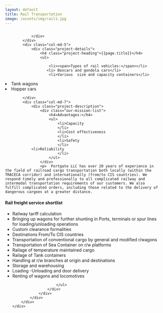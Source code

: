 ```yaml
---
layout: default
title: Rail Transportation
image: /assets/img/rail1.jpg
---
```


<!-- start Project Details section -->
<section class="project-details-section section-padding">
    <div class="container">
        <div class="row">
            <div class="col-md-12">
                <div class="project-gallery-slider">
                    <div class="project-single-image">
                        <img src="{{site.baseurl}}/assets/img/rail1.jpg" alt="">
                    </div>
                     <div class="project-single-image">
                        <img src="{{site.baseurl}}/assets/img/rail2.jpg" alt="">
                    </div>
                    
            
                </div>
            </div>
            <div class="col-md-5">
                <div class="project-details">
                    <h4 class="project-heading">{{page.title}}</h4>
                    <ul>
                        
                        <li><span>Types of rail vehicles:</span></li>
                       <li> Boxcars and gondola cars</li>
                        <li>Various  size and capacity containers</li>
<li>Tank wagons</li>
<li>Hopper cars</li>
                    </ul>
                    </div>

 
            </div>
            <div class="col-md-7">
                <div class="project-description">
                    <div class="our-mission-list">
                        <h4>Advantages:</h4>
                        <ul>
                            <li>Capacity
                            </li>
                            <li>Cost effectiveness
                            </li>
                            <li>Safety
                            </li>             
                <li>Reliability
                            </li>                 
                        </ul>
                    </div>
                    <p>  Portgate LLC has over 20 years of experience in the field of railroad cargo transportation both locally (within the TRACECA corridor) and internationally (from/to CIS countries). We respond timely and professionally to all complicated railway and intermodal transportation requirements of our customers. We also fulfill complicated orders, including those related to the delivery of dangerous cargoes at a greater distance. 
</p>
                    <div class="our-mission-list">
                        <h4>Rail freight service shortlist</h4>
                        <ul>
                               <li>Railway tariff calculation </li>
    <li>Bringing up wagons for further shunting in Ports, terminals or spur lines for loading/unloading operations </li>
    <li>Custom clearance formalities </li>
    <li>Destinations From/To CIS countries </li>
    <li>Transportation of conventional cargo by general and modified r/wagons  </li>
    <li>Transportation of Sea Container on r/w platforms  </li>
    <li>Railage of temperature maintained cargo  </li>
    <li>Railage of Tank containers  </li>
    <li>Handling at r/w branches at origin and destinations  </li>
    <li>Storage and warehousing  </li>
    <li>Loading -Unloading and door delivery  </li>
    <li>Renting of wagons and locomotives </li>

                        </ul>
                    </div>
                </div>
            </div>
        </div>
    </div>
</section>
<!-- end of Project Details section -->